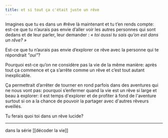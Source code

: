```yaml
---
title: et si tout ça c'était juste un rêve
---
```

Imagines que tu es dans un #rêve là maintenant et tu t’en rends compte: est-ce que tu n’aurais pas envie d’aller voir les autres personnes qui sont dedans et de leur parler, leur demander : *« toi aussi tu sais qu’on est dans un rêve? »*

Est-ce que tu n’aurais pas envie d’explorer ce rêve avec la personne qui te répondrait *"oui"*? 

Pourquoi est-ce qu’on ne considère pas la vie de la même manière: après tout ça commence et ça s’arrête comme un rêve et c’est tout autant inexplicable.

Ça permettrait d’arrêter de tourner en rond parfois dans des aventures qui ne nous vont pas: pourquoi s’enfermer quand la vie est un rêve si large et beau à explorer: il est temps d'explorer et de profiter à fond de l'aventure surtout si on a la chance de pouvoir la partager avec d'autres rêveurs eveillés. 

Tu ferais quoi toi dans un rêve lucide?

---
dans la série [[décoder la vie]]